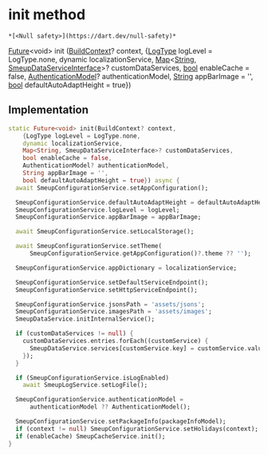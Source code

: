 


# init method




    *[<Null safety>](https://dart.dev/null-safety)*




[Future](https://api.flutter.dev/flutter/dart-async/Future-class.html)&lt;void> init
([BuildContext](https://api.flutter.dev/flutter/widgets/BuildContext-class.html)? context, {[LogType](../../smeup_services_smeup_log_service/LogType.md) logLevel = LogType.none, dynamic localizationService, [Map](https://api.flutter.dev/flutter/dart-core/Map-class.html)&lt;[String](https://api.flutter.dev/flutter/dart-core/String-class.html), [SmeupDataServiceInterface](../../smeup_services_smeup_data_service_interface/SmeupDataServiceInterface-class.md)>? customDataServices, [bool](https://api.flutter.dev/flutter/dart-core/bool-class.html) enableCache = false, [AuthenticationModel](../../smeup_models_authentication_model/AuthenticationModel-class.md)? authenticationModel, [String](https://api.flutter.dev/flutter/dart-core/String-class.html) appBarImage = '', [bool](https://api.flutter.dev/flutter/dart-core/bool-class.html) defaultAutoAdaptHeight = true})








## Implementation

```dart
static Future<void> init(BuildContext? context,
    {LogType logLevel = LogType.none,
    dynamic localizationService,
    Map<String, SmeupDataServiceInterface>? customDataServices,
    bool enableCache = false,
    AuthenticationModel? authenticationModel,
    String appBarImage = '',
    bool defaultAutoAdaptHeight = true}) async {
  await SmeupConfigurationService.setAppConfiguration();

  SmeupConfigurationService.defaultAutoAdaptHeight = defaultAutoAdaptHeight;
  SmeupConfigurationService.logLevel = logLevel;
  SmeupConfigurationService.appBarImage = appBarImage;

  await SmeupConfigurationService.setLocalStorage();

  await SmeupConfigurationService.setTheme(
      SmeupConfigurationService.getAppConfiguration()?.theme ?? '');

  SmeupConfigurationService.appDictionary = localizationService;

  SmeupConfigurationService.setDefaultServiceEndpoint();
  SmeupConfigurationService.setHttpServiceEndpoint();

  SmeupConfigurationService.jsonsPath = 'assets/jsons';
  SmeupConfigurationService.imagesPath = 'assets/images';
  SmeupDataService.initInternalService();

  if (customDataServices != null) {
    customDataServices.entries.forEach((customService) {
      SmeupDataService.services[customService.key] = customService.value;
    });
  }

  if (SmeupConfigurationService.isLogEnabled)
    await SmeupLogService.setLogFile();

  SmeupConfigurationService.authenticationModel =
      authenticationModel ?? AuthenticationModel();

  SmeupConfigurationService.setPackageInfo(packageInfoModel);
  if (context != null) SmeupConfigurationService.setHolidays(context);
  if (enableCache) SmeupCacheService.init();
}
```







